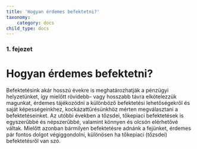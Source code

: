```yaml
---
title: 'Hogyan érdemes befektetni?'
taxonomy:
    category: docs
child_type: docs
---
```


### 1. fejezet

# Hogyan érdemes befektetni? 

Befektetésink akár hosszú évekre is meghatározhatják a pénzügyi helyzetünket, így mielőtt rövidebb- vagy hosszabb távra elkötelezzük magunkat, érdemes tájékozódni a különböző befektetési lehetőségekről és saját képességeinkhez, kockázattűrésünkhöz mérten megválasztani a befektetéseinket. Az utóbbi években a tőzsdei, tőkepiaci befektetések is egyszerűbbé és népszerűbbé, valamint könnyen és olcsón elérhetővé váltak. Mielőtt azonban bármilyen befektetésre adnánk a fejünket, érdemes pár fontos dolgot végiggondolni, különösen ha tőkepiaci (tőzsdei) befektetésről van szó.
